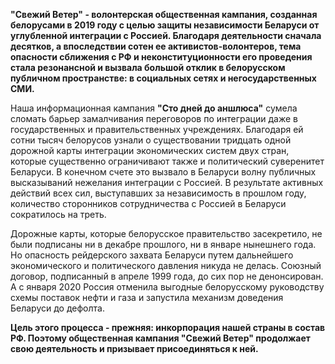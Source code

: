 **"Свежий Ветер" - волонтерская общественная кампания, созданная белорусами в 2019 году с целью защиты независимости Беларуси от углубленной интеграции с Россией. Благодаря деятельности сначала десятков, а впоследствии сотен ее активистов-волонтеров, тема опасности сближения с РФ и неконституционности его проведения стала резонансной и вызвала большой отклик в белорусском публичном пространстве: в социальных сетях и негосударственных СМИ.**

 Наша информационная кампания **"Сто дней до аншлюса"** сумела сломать барьер замалчивания переговоров по интеграции даже в государственных и правительственных учреждениях. Благодаря ей сотни тысяч белорусов узнали о существовании тридцать одной дорожной карты интеграции экономических систем двух стран, которые существенно ограничивают также и политический суверенитет Беларуси. В конечном счете это вызвало в Беларуси волну публичных высказываний нежелания интеграции с Россией. В результате активных действий всех сил, выступавших за независимость в прошлом году, количество сторонников сотрудничества с Россией в Беларуси сократилось на треть.

 Дорожные карты, которые белорусское правительство засекретило, не были подписаны ни в декабре прошлого, ни в январе нынешнего года. Но опасность рейдерского захвата Беларуси путем дальнейшего экономического и политического давления никуда не делась. Союзный договор, подписанный в апреле 1999 года, до сих пор не денонсирован. А с января 2020 Россия отменила выгодные белорусскому руководству схемы поставок нефти и газа и запустила механизм доведения Беларуси до дефолта.
 
**Цель этого процесса - прежняя: инкорпорация нашей страны в состав РФ. Поэтому общественная кампания "Свежий Ветер" продолжает свою деятельность и призывает присоединяться к ней.**
